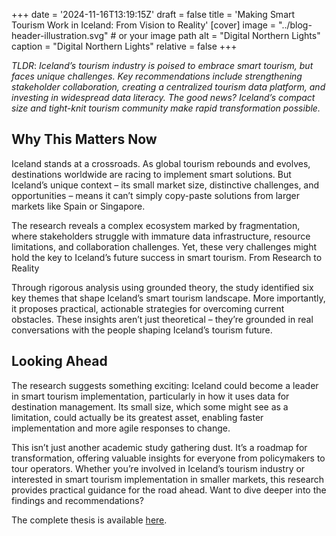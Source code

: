 +++
date = '2024-11-16T13:19:15Z'
draft = false
title = 'Making Smart Tourism Work in Iceland: From Vision to Reality'
[cover]
image = "../blog-header-illustration.svg"  # or your image path
alt = "Digital Northern Lights"
caption = "Digital Northern Lights"
relative = false
+++



*TLDR*: _Iceland’s tourism industry is poised to embrace smart tourism, but faces unique challenges. Key recommendations include strengthening stakeholder collaboration, creating a centralized tourism data platform, and investing in widespread data literacy. The good news? Iceland’s compact size and tight-knit tourism community make rapid transformation possible._

## Why This Matters Now

Iceland stands at a crossroads. As global tourism rebounds and evolves, destinations worldwide are racing to implement smart solutions. But Iceland’s unique context – its small market size, distinctive challenges, and opportunities – means it can’t simply copy-paste solutions from larger markets like Spain or Singapore.

The research reveals a complex ecosystem marked by fragmentation, where stakeholders struggle with immature data infrastructure, resource limitations, and collaboration challenges. Yet, these very challenges might hold the key to Iceland’s future success in smart tourism.
From Research to Reality

Through rigorous analysis using grounded theory, the study identified six key themes that shape Iceland’s smart tourism landscape. More importantly, it proposes practical, actionable strategies for overcoming current obstacles. These insights aren’t just theoretical – they’re grounded in real conversations with the people shaping Iceland’s tourism future.

## Looking Ahead

The research suggests something exciting: Iceland could become a leader in smart tourism implementation, particularly in how it uses data for destination management. Its small size, which some might see as a limitation, could actually be its greatest asset, enabling faster implementation and more agile responses to change.

This isn’t just another academic study gathering dust. It’s a roadmap for transformation, offering valuable insights for everyone from policymakers to tour operators. Whether you’re involved in Iceland’s tourism industry or interested in smart tourism implementation in smaller markets, this research provides practical guidance for the road ahead. Want to dive deeper into the findings and recommendations? 

The complete thesis is available [here](../kohler_thesis_final.pdf).